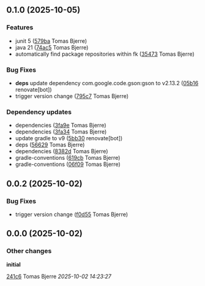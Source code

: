 ## 0.1.0 (2025-10-05)

### Features

-  junit 5 ([579ba](https://github.com/Forsakringskassan/template-jar/commit/579ba38a1ae4381) Tomas Bjerre)  
-  java 21 ([74ac5](https://github.com/Forsakringskassan/template-jar/commit/74ac50f8b116fb1) Tomas Bjerre)  
-  automatically find package repositories within fk ([35473](https://github.com/Forsakringskassan/template-jar/commit/3547330163bb52c) Tomas Bjerre)  

### Bug Fixes

-  **deps**  update dependency com.google.code.gson:gson to v2.13.2 ([05b16](https://github.com/Forsakringskassan/template-jar/commit/05b167350fcfedb) renovate[bot])  
-  trigger version change ([795c7](https://github.com/Forsakringskassan/template-jar/commit/795c7d26a6efa12) Tomas Bjerre)  

### Dependency updates

- dependencies ([3fa9e](https://github.com/Forsakringskassan/template-jar/commit/3fa9e121f492223) Tomas Bjerre)  
- dependencies ([3fa34](https://github.com/Forsakringskassan/template-jar/commit/3fa34b2a7ede5f2) Tomas Bjerre)  
- update gradle to v9 ([5bb30](https://github.com/Forsakringskassan/template-jar/commit/5bb300a010dcb39) renovate[bot])  
- deps ([56629](https://github.com/Forsakringskassan/template-jar/commit/56629bf0613e62a) Tomas Bjerre)  
- dependencies ([8382d](https://github.com/Forsakringskassan/template-jar/commit/8382d305159637c) Tomas Bjerre)  
- gradle-conventions ([619cb](https://github.com/Forsakringskassan/template-jar/commit/619cb435616fe04) Tomas Bjerre)  
- gradle-conventions ([06f09](https://github.com/Forsakringskassan/template-jar/commit/06f09592cb4fe59) Tomas Bjerre)  
## 0.0.2 (2025-10-02)

### Bug Fixes

-  trigger version change ([f0d55](https://github.com/Forsakringskassan/template-jar/commit/f0d554265e34b46) Tomas Bjerre)  

## 0.0.0 (2025-10-02)

### Other changes

**initial**


[241c6](https://github.com/Forsakringskassan/template-jar/commit/241c661a5e95a3d) Tomas Bjerre *2025-10-02 14:23:27*

